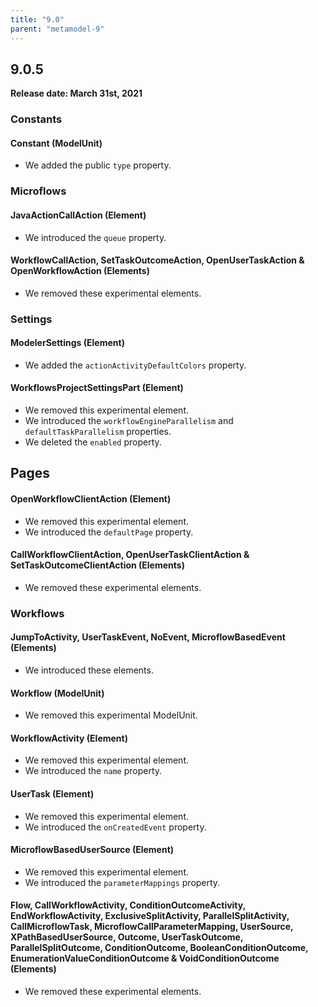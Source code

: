 ```yaml
---
title: "9.0"
parent: "metamodel-9"
---
```


## 9.0.5

**Release date: March 31st, 2021**

### Constants

#### Constant (ModelUnit)

* We added the public `type` property. 

### Microflows

#### JavaActionCallAction (Element)

* We introduced the `queue` property.

#### WorkflowCallAction, SetTaskOutcomeAction, OpenUserTaskAction & OpenWorkflowAction  (Elements)

* We removed these experimental elements.

### Settings

#### ModelerSettings (Element)

* We added the `actionActivityDefaultColors` property.

#### WorkflowsProjectSettingsPart (Element)

* We removed this experimental element.
* We introduced the `workflowEngineParallelism` and `defaultTaskParallelism` properties.
* We deleted the `enabled` property.

## Pages

#### OpenWorkflowClientAction (Element)

* We removed this experimental element.
* We introduced the `defaultPage` property.

#### CallWorkflowClientAction, OpenUserTaskClientAction & SetTaskOutcomeClientAction (Elements)

* We removed these experimental elements.

### Workflows

#### JumpToActivity, UserTaskEvent, NoEvent, MicroflowBasedEvent (Elements)

* We introduced these elements.

#### Workflow (ModelUnit)

* We removed this experimental ModelUnit.

#### WorkflowActivity (Element)

* We removed this experimental element.
* We introduced the `name` property.

#### UserTask (Element)

* We removed this experimental element.
* We introduced the `onCreatedEvent` property.

#### MicroflowBasedUserSource (Element)

* We removed this experimental element.
* We introduced the `parameterMappings` property.

#### Flow, CallWorkflowActivity, ConditionOutcomeActivity, EndWorkflowActivity, ExclusiveSplitActivity, ParallelSplitActivity, CallMicroflowTask, MicroflowCallParameterMapping, UserSource, XPathBasedUserSource, Outcome, UserTaskOutcome, ParallelSplitOutcome, ConditionOutcome, BooleanConditionOutcome, EnumerationValueConditionOutcome & VoidConditionOutcome (Elements)

* We removed these experimental elements.
